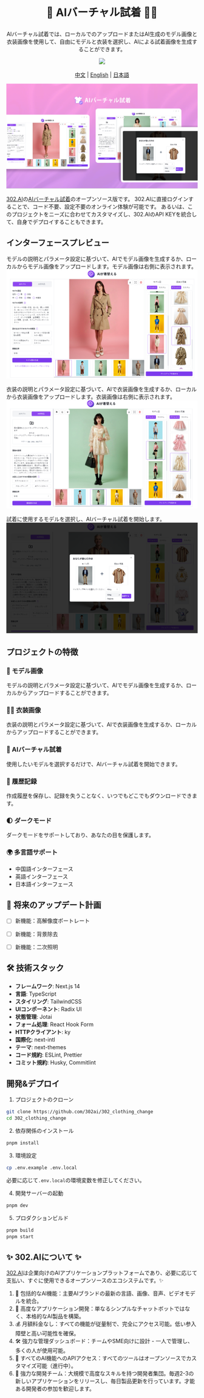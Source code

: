 # <p align="center"> 👗 AIバーチャル試着 🚀✨</p>

<p align="center">AIバーチャル試着では、ローカルでのアップロードまたはAI生成のモデル画像と衣装画像を使用して、自由にモデルと衣装を選択し、AIによる試着画像を生成することができます。</p>

<p align="center"><a href="https://302.ai/ja/tools/tryon/" target="blank"><img src="https://file.302.ai/gpt/imgs/github/20250102/72a57c4263944b73bf521830878ae39a.png" /></a></p >

<p align="center"><a href="README_zh.md">中文</a> | <a href="README.md">English</a> | <a href="README_ja.md">日本語</a></p>


![](docs/302_AI_Virtual_Try_On_jp.png)

[302.AI](https://302.ai/ja/)の[AIバーチャル試着](https://302.ai/ja/tools/tryon/)のオープンソース版です。
302.AIに直接ログインすることで、コード不要、設定不要のオンライン体験が可能です。
あるいは、このプロジェクトをニーズに合わせてカスタマイズし、302.AIのAPI KEYを統合して、自身でデプロイすることもできます。

## インターフェースプレビュー
モデルの説明とパラメータ設定に基づいて、AIでモデル画像を生成するか、ローカルからモデル画像をアップロードします。モデル画像は右側に表示されます。
![](docs/302_AI_Virtual_Try_On_jp_screenshot_01.png)       

衣装の説明とパラメータ設定に基づいて、AIで衣装画像を生成するか、ローカルから衣装画像をアップロードします。衣装画像は右側に表示されます。
![](docs/302_AI_Virtual_Try_On_jp_screenshot_02.png)        

試着に使用するモデルを選択し、AIバーチャル試着を開始します。
![](docs/302_AI_Virtual_Try_On_jp_screenshot_03.png)      


## プロジェクトの特徴
### 👚 モデル画像
モデルの説明とパラメータ設定に基づいて、AIでモデル画像を生成するか、ローカルからアップロードすることができます。
### 🙎‍♂️ 衣装画像
衣装の説明とパラメータ設定に基づいて、AIで衣装画像を生成するか、ローカルからアップロードすることができます。
### 🧚 AIバーチャル試着
使用したいモデルを選択するだけで、AIバーチャル試着を開始できます。
### 📜 履歴記録
作成履歴を保存し、記録を失うことなく、いつでもどこでもダウンロードできます。
### 🌓 ダークモード
ダークモードをサポートしており、あなたの目を保護します。
### 🌍 多言語サポート
- 中国語インターフェース
- 英語インターフェース
- 日本語インターフェース


## 🚩 将来のアップデート計画
- [ ] 新機能：高解像度ポートレート
- [ ] 新機能：背景除去
- [ ] 新機能：二次照明


## 🛠️ 技術スタック

- **フレームワーク**: Next.js 14
- **言語**: TypeScript
- **スタイリング**: TailwindCSS
- **UIコンポーネント**: Radix UI
- **状態管理**: Jotai
- **フォーム処理**: React Hook Form
- **HTTPクライアント**: ky
- **国際化**: next-intl
- **テーマ**: next-themes
- **コード規約**: ESLint, Prettier
- **コミット規約**: Husky, Commitlint

## 開発&デプロイ
1. プロジェクトのクローン
```bash
git clone https://github.com/302ai/302_clothing_change
cd 302_clothing_change
```

2. 依存関係のインストール
```bash
pnpm install
```

3. 環境設定
```bash
cp .env.example .env.local
```
必要に応じて`.env.local`の環境変数を修正してください。

4. 開発サーバーの起動
```bash
pnpm dev
```

5. プロダクションビルド
```bash
pnpm build
pnpm start
```


## ✨ 302.AIについて ✨
[302.AI](https://302.ai/ja/)は企業向けのAIアプリケーションプラットフォームであり、必要に応じて支払い、すぐに使用できるオープンソースのエコシステムです。✨
1. 🧠 包括的なAI機能：主要AIブランドの最新の言語、画像、音声、ビデオモデルを統合。
2. 🚀 高度なアプリケーション開発：単なるシンプルなチャットボットではなく、本格的なAI製品を構築。
3. 💰 月額料金なし：すべての機能が従量制で、完全にアクセス可能。低い参入障壁と高い可能性を確保。
4. 🛠 強力な管理ダッシュボード：チームやSME向けに設計 - 一人で管理し、多くの人が使用可能。
5. 🔗 すべてのAI機能へのAPIアクセス：すべてのツールはオープンソースでカスタマイズ可能（進行中）。
6. 💪 強力な開発チーム：大規模で高度なスキルを持つ開発者集団。毎週2-3の新しいアプリケーションをリリースし、毎日製品更新を行っています。才能ある開発者の参加を歓迎します。